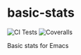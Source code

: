 # basic-stats
![CI Tests](https://github.com/pkryger/basic-stats.el/actions/workflows/test.yml/badge.svg)
![Coveralls](https://coveralls.io/repos/github/pkryger/basic-stats.el/badge.svg?branch=main)

Basic stats for Emacs
